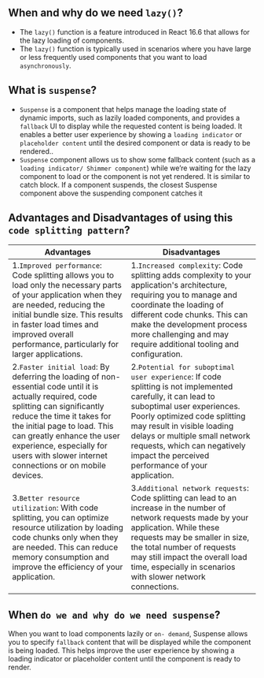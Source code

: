 ## When and why do we need `lazy()`?

- The `lazy()` function is a feature introduced in React 16.6 that allows for the lazy loading of components.
- The `lazy()` function is typically used in scenarios where you have large or less frequently used components that you want to load `asynchronously`.

## What is `suspense`?

- `Suspense` is a component that helps manage the loading state of dynamic imports, such as lazily loaded components, and provides a `fallback` UI to display while the requested content is being loaded. It enables a better user experience by showing a `loading indicator` or `placeholder content` until the desired component or data is ready to be rendered..
- `Suspense` component allows us to show some fallback content (such as a `loading indicator/ Shimmer component`) while we’re waiting for the lazy component to load or the component is not yet rendered. It is similar to catch block. If a component suspends, the closest Suspense component above the suspending component catches it

## Advantages and Disadvantages of using this `code splitting pattern`?

| Advantages                                                                                                                                                                                                                                                                                                                 | Disadvantages                                                                                                                                                                                                                                                                                                                   |
| -------------------------------------------------------------------------------------------------------------------------------------------------------------------------------------------------------------------------------------------------------------------------------------------------------------------------- | ------------------------------------------------------------------------------------------------------------------------------------------------------------------------------------------------------------------------------------------------------------------------------------------------------------------------------- |
| 1.`Improved performance`: Code splitting allows you to load only the necessary parts of your application when they are needed, reducing the initial bundle size. This results in faster load times and improved overall performance, particularly for larger applications.                                               | 1.`Increased complexity`: Code splitting adds complexity to your application's architecture, requiring you to manage and coordinate the loading of different code chunks. This can make the development process more challenging and may require additional tooling and configuration.                                        |
| 2.`Faster initial load`: By deferring the loading of non-essential code until it is actually required, code splitting can significantly reduce the time it takes for the initial page to load. This can greatly enhance the user experience, especially for users with slower internet connections or on mobile devices. | 2.`Potential for suboptimal user experience`: If code splitting is not implemented carefully, it can lead to suboptimal user experiences. Poorly optimized code splitting may result in visible loading delays or multiple small network requests, which can negatively impact the perceived performance of your application. |
| 3.`Better resource utilization`: With code splitting, you can optimize resource utilization by loading code chunks only when they are needed. This can reduce memory consumption and improve the efficiency of your application.                                                                                         | 3.`Additional network requests`: Code splitting can lead to an increase in the number of network requests made by your application. While these requests may be smaller in size, the total number of requests may still impact the overall load time, especially in scenarios with slower network connections.                |

## When `do we and why do we need suspense`?

When you want to load components lazily or `on- demand`, Suspense allows you to specify `fallback` content that will be displayed while the component is being loaded. This helps improve the user experience by showing a loading indicator or placeholder content until the component is ready to render.
